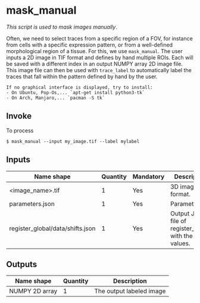 # mask_manual
*This script is used to mask images manually*.

Often, we need to select traces from a specific region of a FOV, for instance from cells with a specific expression pattern, or from a well-defined morphological region of a tissue. For this, we use `mask_manual`. The user inputs a 2D image in TIF format and defines by hand multiple ROIs. Each will be saved with a different index in an output NUMPY array 2D image file. This image file can then be used with `trace_label` to automatically label the traces that fall within the pattern defined by hand by the user.

```{note}
If no graphical interface is displayed, try to install:
- On Ubuntu, Pop-Os,... `apt-get install python3-tk`
- On Arch, Manjaro,... `pacman -S tk`
```


## Invoke
To process
```shell
$ mask_manual --input my_image.tif --label mylabel
```



## Inputs

|Name shape|Quantity|Mandatory|Description|
|---|---|---|---|
|<image_name>.tif|1|Yes|3D image in tif format.|
|parameters.json|1|Yes|Parameter file.|
|register_global/data/shifts.json|1|Yes|Output JSON file of register_global with the shift values.|

## Outputs
|Name shape|Quantity|Description|
|---|---|---|
|NUMPY 2D array|1|The output labeled image|
